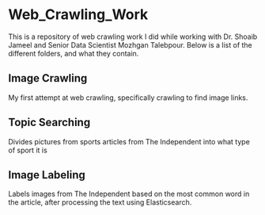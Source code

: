 # Web_Crawling_Work
This is a repository of web crawling work I did while working with Dr. Shoaib Jameel and Senior Data Scientist Mozhgan Talebpour.
Below is a list of the different folders, and what they contain.

## Image Crawling
My first attempt at web crawling, specifically crawling to find image links.

## Topic Searching
Divides pictures from sports articles from The Independent into what type of sport it is

## Image Labeling
Labels images from The Independent based on the most common word in the article, after processing the text using Elasticsearch.
